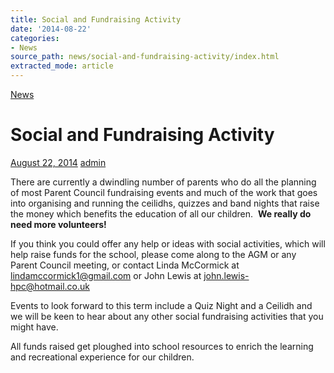 ```yaml
---
title: Social and Fundraising Activity
date: '2014-08-22'
categories:
- News
source_path: news/social-and-fundraising-activity/index.html
extracted_mode: article
---
```

[News](category/news/)

# Social and Fundraising Activity

[August 22, 2014](news/social-and-fundraising-activity/) [admin](author/admin/)

There are currently a dwindling number of parents who do all the planning of most Parent Council fundraising events and much of the work that goes into organising and running the ceilidhs, quizzes and band nights that raise the money which benefits the education of all our children.&nbsp; **We really do need more volunteers!**

If you think you could offer any help or ideas with social activities, which will help raise funds for the school, please come along to the AGM or any Parent Council meeting, or contact Linda McCormick at [lindamccormick1@gmail.com](mailto:lindamccormick1@gmail.com) or John Lewis at [john.lewis-hpc@hotmail.co.uk](mailto:john.lewis-hpc@hotmail.co.uk)

Events to look forward to this term include a Quiz Night and a Ceilidh and we will be keen to hear about any other social fundraising activities that you might have.

All funds raised get ploughed into school resources to enrich the learning and recreational experience for our children.
